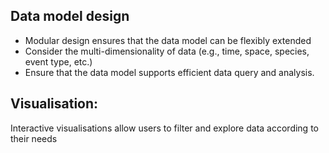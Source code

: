 

## Data model design


- Modular design ensures that the data model can be flexibly extended
- Consider the multi-dimensionality of data (e.g., time, space, species, event type, etc.)
- Ensure that the data model supports efficient data query and analysis.


## Visualisation:

Interactive visualisations allow users to filter and explore data according to their needs


















